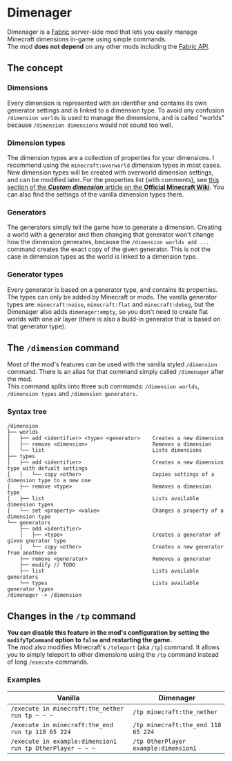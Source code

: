 # Dimenager
Dimenager is a [Fabric](https://fabricmc.net/) server-side mod that lets you easily manage Minecraft dimensions in-game using simple commands.  
The mod **does not depend** on any other mods including the [Fabric API](https://www.curseforge.com/minecraft/mc-mods/fabric-api).
## The concept
### Dimensions
Every dimension is represented with an identifier and contains its own generator settings and is linked to a dimension type. To avoid any confusion `/dimension worlds` is used to manage the dimensions, and is called "worlds" because `/dimension dimensions` would not sound too well.
### Dimension types
The dimension types are a collection of properties for your dimensions. I recommend using the `minecraft:overworld` dimension types in most cases. New dimension types will be created with overworld dimension settings, and can be modified later. For the properties list (with comments), see [this section of the ***Custom dimension*** article on the **Official Minecraft Wiki**](https://minecraft.gamepedia.com/Custom_dimension#Syntax). You can also find the settings of the vanilla dimension types there.
### Generators
The generators simply tell the game how to generate a dimension. Creating a world with a generator and then changing that generator won't change how the dimension generates, because the `/dimension worlds add ...` command creates the exact copy of the given generator. This is not the case in dimension types as the world is linked to a dimension type.  
### Generator types
Every generator is based on a generator type, and contains its properties. The types can only be added by Minecraft or mods. The vanilla generator types are: `minecraft:noise`, `minecraft:flat` and `minecraft:debug`, but the Dimenager also adds `dimenager:empty`, so you don't need to create flat worlds with one air layer (there is also a build-in generator that is based on that generator type).
## The `/dimension` command
Most of the mod's features can be used with the vanilla styled `/dimension` command. There is an alias for that command simply called `/dimenager` after the mod.  
This command splits iinto three sub commands: `/dimension worlds`, `/dimension types` and `/dimension generators`.
### Syntax tree
```
/dimension
├── worlds
│   ├──	add <identifier> <type> <generator>    Creates a new dimension
│   ├──	remove <dimension>                     Removes a dimension
│   └──	list                                   Lists dimensions
├── types
│   ├──	add <identifier>                       Creates a new dimension type with defualt settings
│   │	└── copy <other>                       Copies settings of a dimension type to a new one
│   ├──	remove <type>                          Removes a dimension type
│   ├──	list                                   Lists available dimension types
│   └──	set <property> <value>                 Changes a property of a dimension type
└── generators
    ├──	add <identifier>
    │   ├── <type>                             Creates a generator of given gnerator type
    │   └── copy <other>                       Creates a new generator from another one
    ├──	remove <generator>                     Removes a generator
    ├──	modify // TODO
    ├──	list                                   Lists available generators
    └──	types                                  Lists available generator types
/dimenager -> /dimension
```
## Changes in the `/tp` command
**You can disable this feature in the mod's configuration by setting the `modifyTpCommand` option to `false` and restarting the game.**  
The mod also modifies Minecraft's `/teleport` (aka `/tp`) command. It allows you to simply teleport to other dimensions using the `/tp` command instead of long `/execute` commands.  
### Examples  
| Vanilla | Dimenager  |
|---|---|
| `/execute in minecraft:the_nether run tp ~ ~ ~` | `/tp minecraft:the_nether` |
| `/execute in minecraft:the_end run tp 118 65 224` | `/tp minecraft:the_end 118 65 224` |
| `/execute in example:dimension1 run tp OtherPlayer ~ ~ ~` | `/tp OtherPlayer example:dimension1` |

